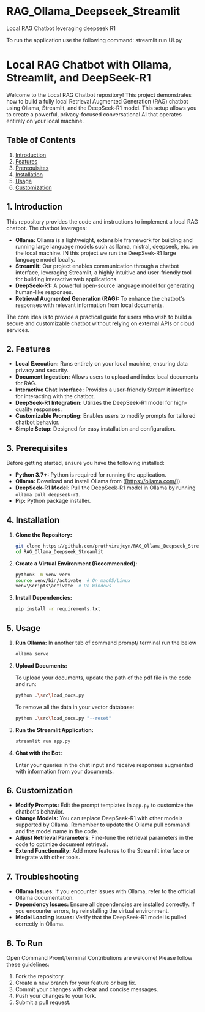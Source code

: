# RAG_Ollama_Deepseek_Streamlit
 Local RAG Chatbot leveraging deepseek R1
 
 To run the application use the following command: streamlit run UI.py

# Local RAG Chatbot with Ollama, Streamlit, and DeepSeek-R1

Welcome to the Local RAG Chatbot repository! This project demonstrates how to build a fully local Retrieval Augmented Generation (RAG) chatbot using Ollama, Streamlit, and the DeepSeek-R1 model. This setup allows you to create a powerful, privacy-focused conversational AI that operates entirely on your local machine.

## Table of Contents

1.  [Introduction](#introduction)
2.  [Features](#features)
3.  [Prerequisites](#prerequisites)
4.  [Installation](#installation)
5.  [Usage](#usage)
6.  [Customization](#customization)

## 1. Introduction

This repository provides the code and instructions to implement a local RAG chatbot. The chatbot leverages:

* **Ollama:** Ollama is a lightweight, extensible framework for building and running large language models such as llama, mistral, deepseek, etc. on the local machine. IN this project we run the DeepSeek-R1 large language model locally. 
* **Streamlit:** Our project enables communication through a chatbot interface, leveraging Streamlit, a highly intuitive and user-friendly tool for building interactive web applications.
* **DeepSeek-R1:** A powerful open-source language model for generating human-like responses.
* **Retrieval Augmented Generation (RAG):** To enhance the chatbot's responses with relevant information from local documents.

The core idea is to provide a practical guide for users who wish to build a secure and customizable chatbot without relying on external APIs or cloud services.

## 2. Features

* **Local Execution:** Runs entirely on your local machine, ensuring data privacy and security.
* **Document Ingestion:** Allows users to upload and index local documents for RAG.
* **Interactive Chat Interface:** Provides a user-friendly Streamlit interface for interacting with the chatbot.
* **DeepSeek-R1 Integration:** Utilizes the DeepSeek-R1 model for high-quality responses.
* **Customizable Prompting:** Enables users to modify prompts for tailored chatbot behavior.
* **Simple Setup:** Designed for easy installation and configuration.

## 3. Prerequisites

Before getting started, ensure you have the following installed:

* **Python 3.7+:** Python is required for running the application.
* **Ollama:** Download and install Ollama from ([https://ollama.com/]).
* **DeepSeek-R1 Model:** Pull the DeepSeek-R1 model in Ollama by running `ollama pull deepseek-r1`.
* **Pip:** Python package installer.

## 4. Installation

1.  **Clone the Repository:**

    ```bash
    git clone https://github.com/pruthvirajcyn/RAG_Ollama_Deepseek_Streamlit.git
    cd RAG_Ollama_Deepseek_Streamlit
    ```

2.  **Create a Virtual Environment (Recommended):**

    ```bash
    python3 -m venv venv
    source venv/bin/activate  # On macOS/Linux
    venv\Scripts\activate  # On Windows
    ```

3.  **Install Dependencies:**

    ```bash
    pip install -r requirements.txt
    ```

## 5. Usage

1.  **Run Ollama:**
    In another tab of command prompt/ terminal run the below
    ```bash
    ollama serve
    ```

3.  **Upload Documents:**
    
    To upload your documents, update the path of the pdf file in the code and run:
    ```bash
    python .\src\load_docs.py
    ```
    To remove all the data in your vector database:
    ```bash
    python .\src\load_docs.py "--reset"
    ```

4.  **Run the Streamlit Application:**

    ```bash
    streamlit run app.py
    ```
    
6.  **Chat with the Bot:**

    Enter your queries in the chat input and receive responses augmented with information from your documents.

## 6. Customization

* **Modify Prompts:** Edit the prompt templates in `app.py` to customize the chatbot's behavior.
* **Change Models:** You can replace DeepSeek-R1 with other models supported by Ollama. Remember to update the Ollama pull command and the model name in the code.
* **Adjust Retrieval Parameters:** Fine-tune the retrieval parameters in the code to optimize document retrieval.
* **Extend Functionality:** Add more features to the Streamlit interface or integrate with other tools.

## 7. Troubleshooting

* **Ollama Issues:** If you encounter issues with Ollama, refer to the official Ollama documentation.
* **Dependency Issues:** Ensure all dependencies are installed correctly. If you encounter errors, try reinstalling the virtual environment.
* **Model Loading Issues:** Verify that the DeepSeek-R1 model is pulled correctly in Ollama.


## 8. To Run
Open Command Promt/terminal
Contributions are welcome! Please follow these guidelines:

1.  Fork the repository.
2.  Create a new branch for your feature or bug fix.
3.  Commit your changes with clear and concise messages.
4.  Push your changes to your fork.
5.  Submit a pull request.
